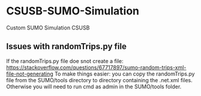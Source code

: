 # CSUSB-SUMO-Simulation
Custom SUMO Simulation CSUSB

## Issues with randomTrips.py file
If the randomTrips.py file doe snot create a file: https://stackoverflow.com/questions/67717897/sumo-random-trips-xml-file-not-generating
To make things easier: you can copy the randomTrips.py file from the SUMO/tools directory to directory containing the .net.xml files. Otherwise you will need to run cmd as admin in the SUMO/tools folder.
